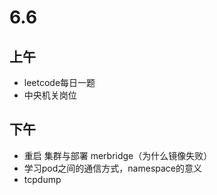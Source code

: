 # 6.6 


## 上午
- leetcode每日一题
- 中央机关岗位


## 下午
- 重启 集群与部署 merbridge（为什么镜像失败）
- 学习pod之间的通信方式，namespace的意义
- tcpdump
